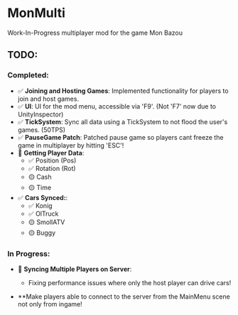 # MonMulti
Work-In-Progress multiplayer mod for the game Mon Bazou

## TODO:

### Completed:
- ✅ **Joining and Hosting Games**: Implemented functionality for players to join and host games.
- ✅ **UI**: UI for the mod menu, accessible via 'F9'. (Not 'F7' now due to UnityInspector)
- ✅ **TickSystem**: Sync all data using a TickSystem to not flood the user's games. (50TPS)
- ✅ **PauseGame Patch**: Patched pause game so players cant freeze the game in multiplayer by hitting 'ESC'!
- 🔄 **Getting Player Data**:
  - ✅ Position (Pos)
  - ✅ Rotation (Rot)
  - 🟡 Cash
  - 🟡 Time
- ✅ **Cars Synced:**:
  - ✅ Konig
  - ✅ OlTruck
  - 🟡 SmollATV
  - 🟡 Buggy


### In Progress:
- 🔄 **Syncing Multiple Players on Server**:
  - Fixing performance issues where only the host player can drive cars!

- **Make players able to connect to the server from the MainMenu scene not only from ingame!
